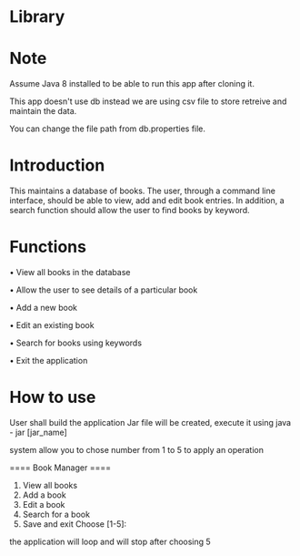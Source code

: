 # Library

# Note
Assume Java 8 installed to be able to run this app after cloning it.

This app doesn't use db instead we are using csv file to store retreive and maintain the data.

You can change the file path from db.properties file.

# Introduction 

This maintains a database of books. The user, through a command line interface,
should be able to view, add and edit book entries. In addition, a search function should allow the user to
find books by keyword.


# Functions

• View all books in the database

• Allow the user to see details of a particular book

• Add a new book

• Edit an existing book

• Search for books using keywords

• Exit the application 


# How to use 
User shall build the application 
Jar file will be created, execute it using java - jar [jar_name]


system allow you to chose number from 1 to 5 to apply an operation

==== Book Manager ====
1) View all books
2) Add a book
3) Edit a book
4) Search for a book
5) Save and exit
Choose [1-5]:

the application will loop and will stop after choosing 5



